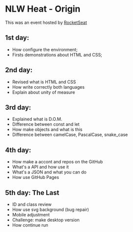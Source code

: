 # NLW Heat - Origin
This was an event hosted by <a href="https://www.rocketseat.com.br/">RocketSeat</a>

## 1st day:
- How configure the environment; 
- Firsts demonstrations about HTML and CSS;

## 2nd day:
- Revised what is HTML and CSS
- How write correctly both languages
- Explain about unity of measure

## 3rd day:
- Explained what is D.O.M.
- Difference between const and let
- How make objects and what is this
- Difference between camelCase, PascalCase, snake_case

## 4th day:
- How make a accont and repos on the GitHub
- What's a API and how use it
- What's a JSON and what you can do
- How use GitHub Pages

## 5th day: The Last
- ID and class review
- How use svg background (bug repair)
- Mobile adjustment
- Challenge: make desktop version
- How continue run